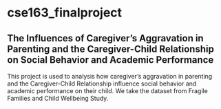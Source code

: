 # cse163_finalproject
## The Influences of Caregiver’s Aggravation in Parenting and the Caregiver-Child Relationship on Social Behavior and Academic Performance

This project is used to analysis how caregiver’s aggravation in parenting and the Caregiver-Child Relationship influence social behavior and academic performance on their child.
We take the dataset from Fragile Families and Child Wellbeing Study. 

